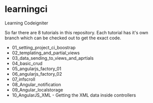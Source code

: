 learningci
==========

Learning Codeigniter

So far there are 8 tutorials in this repository. Each tutorial has it's own branch which can be checked out to get the exact code.

- 01_setting_project_ci_boostrap
- 02_templating_and_partial_views
- 03_data_sending_to_views_and_aprtials
- 04_basic_crud
- 05_angularjs_factory_01
- 06_angularjs_factory_02
- 07_infscroll
- 08_Angular_notification
- 09_Angular_localstorage
- 10_AngularJS_XML - Getting the XML data inside controllers